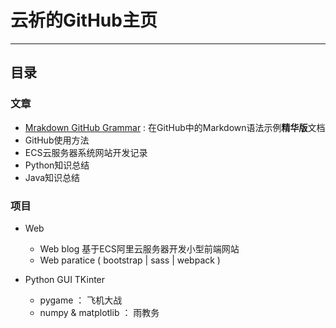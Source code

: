 # 云祈的GitHub主页 

---


## 目录

### 文章

- [Mrakdown GitHub Grammar](https://github.com/Phray-04/home/blob/main/Markdown%20GitHub%20grammar.md) : 在GitHub中的Markdown语法示例**精华版**文档
- GitHub使用方法
- ECS云服务器系统网站开发记录
- Python知识总结
- Java知识总结


### 项目

- Web
  - Web blog 基于ECS阿里云服务器开发小型前端网站
  - Web paratice ( bootstrap | sass | webpack )


- Python GUI TKinter
  - pygame ： 飞机大战
  - numpy & matplotlib  ： 雨教务

